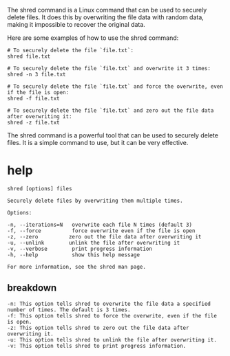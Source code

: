 The shred command is a Linux command that can be used to securely delete files. It does this by overwriting the file data with random data, making it impossible to recover the original data.

Here are some examples of how to use the shred command:

```
# To securely delete the file `file.txt`:
shred file.txt

# To securely delete the file `file.txt` and overwrite it 3 times:
shred -n 3 file.txt

# To securely delete the file `file.txt` and force the overwrite, even if the file is open:
shred -f file.txt

# To securely delete the file `file.txt` and zero out the file data after overwriting it:
shred -z file.txt
```

The shred command is a powerful tool that can be used to securely delete files. It is a simple command to use, but it can be very effective.

# help 

```
shred [options] files

Securely delete files by overwriting them multiple times.

Options:

-n, --iterations=N   overwrite each file N times (default 3)
-f, --force          force overwrite even if the file is open
-z, --zero          zero out the file data after overwriting it
-u, --unlink        unlink the file after overwriting it
-v, --verbose        print progress information
-h, --help           show this help message

For more information, see the shred man page.

```
## breakdown 
```
-n: This option tells shred to overwrite the file data a specified number of times. The default is 3 times.
-f: This option tells shred to force the overwrite, even if the file is open.
-z: This option tells shred to zero out the file data after overwriting it.
-u: This option tells shred to unlink the file after overwriting it.
-v: This option tells shred to print progress information.
```

